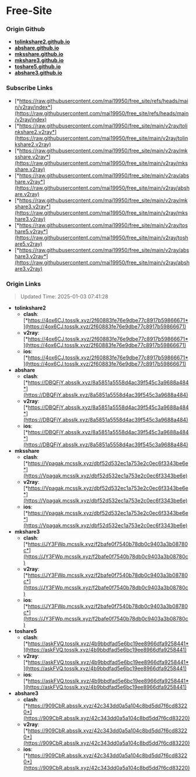 # Free-Site

### Origin Github

- [**tolinkshare2.github.io**](https://github.com/tolinkshare2/tolinkshare2.github.io)
- [**abshare.github.io**](https://github.com/abshare/abshare.github.io)
- [**mksshare.github.io**](https://github.com/mksshare/mksshare.github.io)
- [**mkshare3.github.io**](https://github.com/mkshare3/mkshare3.github.io)
- [**toshare5.github.io**](https://github.com/toshare5/toshare5.github.io)
- [**abshare3.github.io**](https://github.com/abshare3/abshare3.github.io)

### Subscribe Links

- [*https://raw.githubusercontent.com/mai19950/free_site/refs/heads/main/v2ray/index*](https://raw.githubusercontent.com/mai19950/free_site/refs/heads/main/v2ray/index)
- [*https://raw.githubusercontent.com/mai19950/free_site/main/v2ray/tolinkshare2.v2ray*](https://raw.githubusercontent.com/mai19950/free_site/main/v2ray/tolinkshare2.v2ray)
- [*https://raw.githubusercontent.com/mai19950/free_site/main/v2ray/mksshare.v2ray*](https://raw.githubusercontent.com/mai19950/free_site/main/v2ray/mksshare.v2ray)
- [*https://raw.githubusercontent.com/mai19950/free_site/main/v2ray/abshare.v2ray*](https://raw.githubusercontent.com/mai19950/free_site/main/v2ray/abshare.v2ray)
- [*https://raw.githubusercontent.com/mai19950/free_site/main/v2ray/mkshare3.v2ray*](https://raw.githubusercontent.com/mai19950/free_site/main/v2ray/mkshare3.v2ray)
- [*https://raw.githubusercontent.com/mai19950/free_site/main/v2ray/toshare5.v2ray*](https://raw.githubusercontent.com/mai19950/free_site/main/v2ray/toshare5.v2ray)
- [*https://raw.githubusercontent.com/mai19950/free_site/main/v2ray/abshare3.v2ray*](https://raw.githubusercontent.com/mai19950/free_site/main/v2ray/abshare3.v2ray)

### Origin Links

> Updated Time: 2025-01-03 07:41:28

- **tolinkshare2**
  - **clash**: [*https://4ox6CJ.tosslk.xyz/2f60883fe76e9dbe77c8917b59866671*](https://4ox6CJ.tosslk.xyz/2f60883fe76e9dbe77c8917b59866671)
  - **v2ray**: [*https://4ox6CJ.tosslk.xyz/2f60883fe76e9dbe77c8917b59866671*](https://4ox6CJ.tosslk.xyz/2f60883fe76e9dbe77c8917b59866671)
  - **ios**: [*https://4ox6CJ.tosslk.xyz/2f60883fe76e9dbe77c8917b59866671*](https://4ox6CJ.tosslk.xyz/2f60883fe76e9dbe77c8917b59866671)
- **abshare**
  - **clash**: [*https://DBQFjY.absslk.xyz/8a5851a5558d4ac39f545c3a9688a484*](https://DBQFjY.absslk.xyz/8a5851a5558d4ac39f545c3a9688a484)
  - **v2ray**: [*https://DBQFjY.absslk.xyz/8a5851a5558d4ac39f545c3a9688a484*](https://DBQFjY.absslk.xyz/8a5851a5558d4ac39f545c3a9688a484)
  - **ios**: [*https://DBQFjY.absslk.xyz/8a5851a5558d4ac39f545c3a9688a484*](https://DBQFjY.absslk.xyz/8a5851a5558d4ac39f545c3a9688a484)
- **mksshare**
  - **clash**: [*https://Vpagak.mcsslk.xyz/dbf52d532ec1a753e2c0ec6f3343be6e*](https://Vpagak.mcsslk.xyz/dbf52d532ec1a753e2c0ec6f3343be6e)
  - **v2ray**: [*https://Vpagak.mcsslk.xyz/dbf52d532ec1a753e2c0ec6f3343be6e*](https://Vpagak.mcsslk.xyz/dbf52d532ec1a753e2c0ec6f3343be6e)
  - **ios**: [*https://Vpagak.mcsslk.xyz/dbf52d532ec1a753e2c0ec6f3343be6e*](https://Vpagak.mcsslk.xyz/dbf52d532ec1a753e2c0ec6f3343be6e)
- **mkshare3**
  - **clash**: [*https://JY3FWp.mcsslk.xyz/f2bafe0f7540b78db0c9403a3b08780c*](https://JY3FWp.mcsslk.xyz/f2bafe0f7540b78db0c9403a3b08780c)
  - **v2ray**: [*https://JY3FWp.mcsslk.xyz/f2bafe0f7540b78db0c9403a3b08780c*](https://JY3FWp.mcsslk.xyz/f2bafe0f7540b78db0c9403a3b08780c)
  - **ios**: [*https://JY3FWp.mcsslk.xyz/f2bafe0f7540b78db0c9403a3b08780c*](https://JY3FWp.mcsslk.xyz/f2bafe0f7540b78db0c9403a3b08780c)
- **toshare5**
  - **clash**: [*https://askFVQ.tosslk.xyz/4b9bbdfad5e6bc19ee8966dfa9258441*](https://askFVQ.tosslk.xyz/4b9bbdfad5e6bc19ee8966dfa9258441)
  - **v2ray**: [*https://askFVQ.tosslk.xyz/4b9bbdfad5e6bc19ee8966dfa9258441*](https://askFVQ.tosslk.xyz/4b9bbdfad5e6bc19ee8966dfa9258441)
  - **ios**: [*https://askFVQ.tosslk.xyz/4b9bbdfad5e6bc19ee8966dfa9258441*](https://askFVQ.tosslk.xyz/4b9bbdfad5e6bc19ee8966dfa9258441)
- **abshare3**
  - **clash**: [*https://909CbR.absslk.xyz/42c343dd0a5a104c8bd5dd7f6cd83220*](https://909CbR.absslk.xyz/42c343dd0a5a104c8bd5dd7f6cd83220)
  - **v2ray**: [*https://909CbR.absslk.xyz/42c343dd0a5a104c8bd5dd7f6cd83220*](https://909CbR.absslk.xyz/42c343dd0a5a104c8bd5dd7f6cd83220)
  - **ios**: [*https://909CbR.absslk.xyz/42c343dd0a5a104c8bd5dd7f6cd83220*](https://909CbR.absslk.xyz/42c343dd0a5a104c8bd5dd7f6cd83220)
